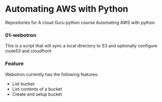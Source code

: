 # Automating AWS with Python


Repositories for A cloud Guru python course
Automating AWS with python


###  01-webotron

This is a script that will sync a local directory to S3 and optionally
configure route53 and cloudfront

### Feature

Webotron currently has the following features:

- List bucket
- List contents of a bucket
- Create and setup bucket
